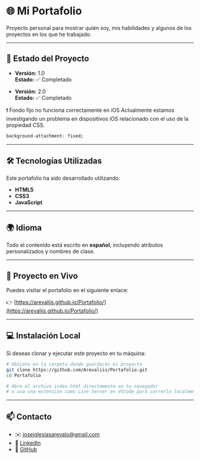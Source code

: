 # 🌐 Mi Portafolio

Proyecto personal para mostrar quién soy, mis habilidades y algunos de los proyectos en los que he trabajado.

---

## 📌 Estado del Proyecto

- **Versión:** 1.0  
**Estado:** ✅ Completado

- **Versión:** 2.0  
**Estado:** ✅ Completado


❗ Fondo fijo no funciona correctamente en iOS
Actualmente estamos investigando un problema en dispositivos iOS relacionado con el uso de la propiedad CSS.

```css
background-attachment: fixed;
```
---

## 🛠️ Tecnologías Utilizadas

Este portafolio ha sido desarrollado utilizando:

- **HTML5**
- **CSS3**
- **JavaScript**

---

## 🌍 Idioma

Todo el contenido está escrito en **español**, incluyendo atributos personalizados y nombres de clase.

---

## 🔗 Proyecto en Vivo

Puedes visitar el portafolio en el siguiente enlace:

👉 [https://arevaliis.github.io/Portafolio/](https://arevaliis.github.io/Portafolio/)

---

## 💻 Instalación Local

Si deseas clonar y ejecutar este proyecto en tu máquina:

```bash
# Ubícate en la carpeta donde guardarás el proyecto
git clone https://github.com/Arevaliis/Portafolio.git
cd Portafolio

# Abre el archivo index.html directamente en tu navegador
# o usa una extensión como Live Server en VSCode para correrlo localmente.
```
---

## 📫 Contacto

- ✉️ [joseiglesiasarevalo@gmail.com](mailto:joseiglesiasarevalo@gmail.com)  
- 💼 [LinkedIn](https://www.linkedin.com/in/jose-iglesias-ar%C3%A9valo-812860206/)  
- 🐙 [GitHub](https://github.com/Arevaliis)
